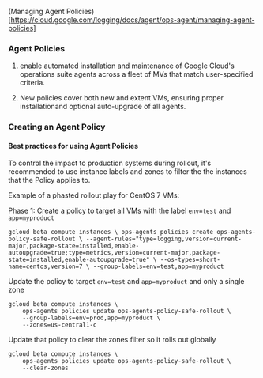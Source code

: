 (Managing Agent Policies)[https://cloud.google.com/logging/docs/agent/ops-agent/managing-agent-policies]



###   Agent Policies
1. enable automated installation and maintenance of Google
   Cloud's operations suite agents across a fleet of MVs that
   match user-specified criteria.
   
2. New policies cover both new and extent VMs, ensuring
   proper installationand optional auto-upgrade of all
   agents.
   
   
   
### Creating an Agent Policy
 
#### Best practices for using Agent Policies

To control the impact to production systems during rollout, it's
recommended to use instance labels and zones to filter
the the instances that the Policy applies to.


Example of a phasted rollout play for CentOS 7 VMs:

Phase 1: Create a policy to target all VMs with the label ``env=test``
and ``app=myproduct``

``
gcloud beta compute instances \
    ops-agents policies create ops-agents-policy-safe-rollout \
    --agent-rules="type=logging,version=current-major,package-state=installed,enable-autoupgrade=true;type=metrics,version=current-major,package-state=installed,enable-autoupgrade=true" \
    --os-types=short-name=centos,version=7 \
    --group-labels=env=test,app=myproduct
``
    
 
Update the policy to target ``env=test``
and ``app=myproduct`` and only a single zone 

``` 
gcloud beta compute instances \
    ops-agents policies update ops-agents-policy-safe-rollout \
    --group-labels=env=prod,app=myproduct \
    --zones=us-central1-c
```


Update that policy to clear the zones filter so it rolls out globally

```
gcloud beta compute instances \
    ops-agents policies update ops-agents-policy-safe-rollout \
    --clear-zones
```

